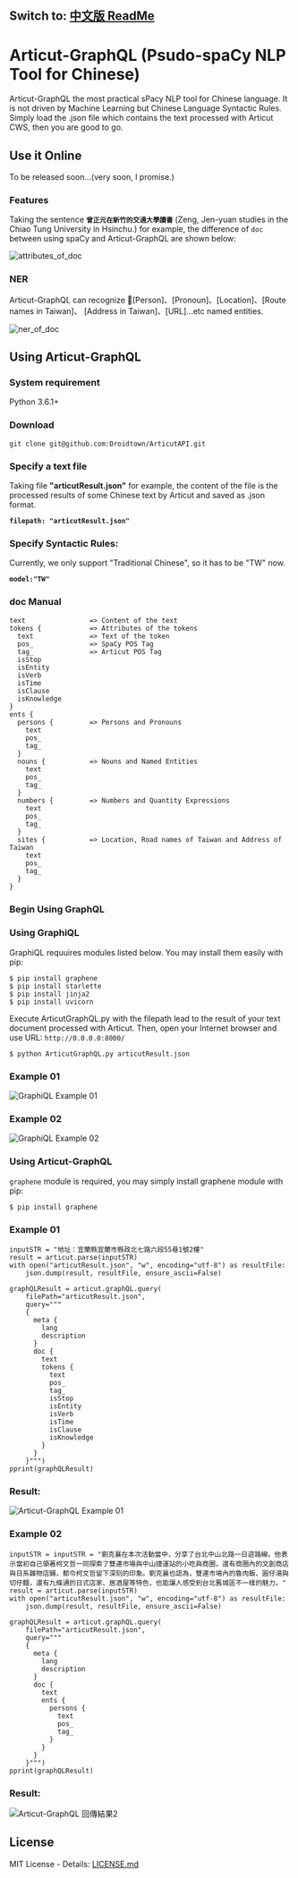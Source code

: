 Switch to: [中文版 ReadMe](./ReadMe_TW.md)
------------------------------

# Articut-GraphQL (Psudo-spaCy NLP Tool for Chinese)

Articut-GraphQL the most practical sPacy NLP tool for Chinese language. It is not driven by Machine Learning but Chinese Language Syntactic Rules. Simply load the .json file which contains the text processed with Articut CWS, then you are good to go.

## Use it Online

To be released soon...(very soon, I promise.)

### Features
Taking the sentence **`曾正元在新竹的交通大學讀書`** (Zeng, Jen-yuan studies in the Chiao Tung University in Hsinchu.) for example, the difference of `doc` between using spaCy and Articut-GraphQL are shown below:

![attributes_of_doc](../../Screenshots/attributes_of_doc_EN.gif)

### NER

Articut-GraphQL can recognize [Person]、[Pronoun]、[Location]、[Route names in Taiwan]、 [Address in Taiwan]、[URL]...etc named entities.

![ner_of_doc](../../Screenshots/ner_of_doc.png)

## Using Articut-GraphQL
### System requirement

Python 3.6.1+

### Download
`git clone git@github.com:Droidtown/ArticutAPI.git`

### Specify a text file
Taking file **"articutResult.json"** for example, the content of the file is the processed results of some Chinese text by Articut and saved as .json format.

**`filepath: "articutResult.json"`**

### Specify Syntactic Rules:
Currently, we only support "Traditional Chinese", so it has to be "TW" now.

**`model:"TW"`**

### doc Manual
```
text				=> Content of the text
tokens {			=> Attributes of the tokens
  text				=> Text of the token
  pos_				=> SpaCy POS Tag
  tag_				=> Articut POS Tag
  isStop
  isEntity
  isVerb
  isTime
  isClause
  isKnowledge
}
ents {
  persons {			=> Persons and Pronouns
    text
    pos_
    tag_
  }
  nouns {			=> Nouns and Named Entities
    text
    pos_
    tag_
  }
  numbers {			=> Numbers and Quantity Expressions
    text
    pos_
    tag_
  }
  sites {			=> Location, Road names of Taiwan and Address of Taiwan
    text
    pos_
    tag_
  }
}
```

### Begin Using GraphQL

### Using GraphiQL 

GraphiQL requuires modules listed below. You may install them easily with pip:

```
$ pip install graphene
$ pip install starlette
$ pip install jinja2
$ pip install uvicorn
```

Execute ArticutGraphQL.py with the filepath lead to the result of your text document processed with Articut. Then, open your Internet browser and use URL: `http://0.0.0.0:8000/`

```
$ python ArticutGraphQL.py articutResult.json
```

### Example 01
![GraphiQL Example 01](../../Screenshots/GraphiQL_Example01.png)

### Example 02
![GraphiQL Example 02](../../Screenshots/GraphiQL_Example02.png)

### Using Articut-GraphQL
`graphene` module is required, you may simply install graphene module with pip:

```
$ pip install graphene
```
### Example 01
```
inputSTR = "地址：宜蘭縣宜蘭市縣政北七路六段55巷1號2樓"
result = articut.parse(inputSTR)
with open("articutResult.json", "w", encoding="utf-8") as resultFile:
    json.dump(result, resultFile, ensure_ascii=False)
	
graphQLResult = articut.graphQL.query(
    filePath="articutResult.json",
    query="""
	{
	  meta {
	    lang
	    description
	  }
	  doc {
	    text
	    tokens {
	      text
	      pos_
	      tag_
	      isStop
	      isEntity
	      isVerb
	      isTime
	      isClause
	      isKnowledge
	    }
	  }
	}""")
pprint(graphQLResult)
```

### Result:
![Articut-GraphQL Example 01](../../Screenshots/Articut-GraphQL_Example01.png)

### Example 02
```
inputSTR = inputSTR = "劉克襄在本次活動當中，分享了台北中山北路一日遊路線。他表示當初自己領著柯文哲一同探索了雙連市場與中山捷運站的小吃與商圈，還有商圈內的文創商店與日系雜物店鋪，都令柯文哲留下深刻的印象。劉克襄也認為，雙連市場內的魯肉飯、圓仔湯與切仔麵，還有九條通的日式店家、居酒屋等特色，也能讓人感受到台北舊城區不一樣的魅力。"
result = articut.parse(inputSTR)
with open("articutResult.json", "w", encoding="utf-8") as resultFile:
    json.dump(result, resultFile, ensure_ascii=False)
	
graphQLResult = articut.graphQL.query(
    filePath="articutResult.json",
    query="""
	{
	  meta {
	    lang
	    description
	  }
	  doc {
	    text
	    ents {
	      persons {
	        text
	        pos_
	        tag_
	      }
	    }
	  }
	}""")
pprint(graphQLResult)
```

### Result:
![Articut-GraphQL 回傳結果2](../../Screenshots/Articut-GraphQL_Example02.png)



## License

MIT License - Details: [LICENSE.md](https://github.com/Droidtown/ArticutAPI/blob/master/LICENSE)